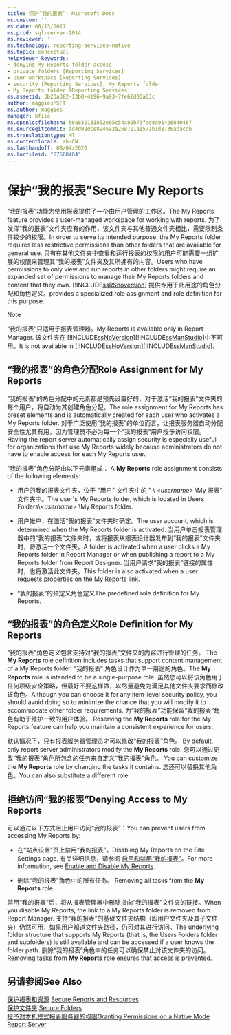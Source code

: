 ```yaml
---
title: 保护“我的报表”| Microsoft Docs
ms.custom: ''
ms.date: 06/13/2017
ms.prod: sql-server-2014
ms.reviewer: ''
ms.technology: reporting-services-native
ms.topic: conceptual
helpviewer_keywords:
- denying My Reports folder access
- private folders [Reporting Services]
- user workspace [Reporting Services]
- security [Reporting Services], My Reports folder
- My Reports folder [Reporting Services]
ms.assetid: 3b23a382-13b8-4196-9a93-7fe62d03a63c
author: maggiesMSFT
ms.author: maggies
manager: kfile
ms.openlocfilehash: b0a832133852e05c54a80b73fad8a91426840467
ms.sourcegitcommit: ad4d92dce894592a259721a1571b1d8736abacdb
ms.translationtype: MT
ms.contentlocale: zh-CN
ms.lasthandoff: 08/04/2020
ms.locfileid: "87688484"
---
```

# <a name="secure-my-reports"></a><span data-ttu-id="72540-102">保护“我的报表”</span><span class="sxs-lookup"><span data-stu-id="72540-102">Secure My Reports</span></span>
  <span data-ttu-id="72540-103">“我的报表”功能为使用报表提供了一个由用户管理的工作区。</span><span class="sxs-lookup"><span data-stu-id="72540-103">The My Reports feature provides a user-managed workspace for working with reports.</span></span> <span data-ttu-id="72540-104">为了发挥“我的报表”文件夹应有的作用，该文件夹与其他普通文件夹相比，需要限制条件较少的权限。</span><span class="sxs-lookup"><span data-stu-id="72540-104">In order to serve its intended purpose, the My Reports folder requires less restrictive permissions than other folders that are available for general use.</span></span> <span data-ttu-id="72540-105">只有在其他文件夹中查看和运行报表的权限的用户可能需要一组扩展的权限来管理其“我的报表”文件夹及其所拥有的内容。</span><span class="sxs-lookup"><span data-stu-id="72540-105">Users who have permissions to only view and run reports in other folders might require an expanded set of permissions to manage their My Reports folders and content that they own.</span></span> [!INCLUDE[ssRSnoversion](../../includes/ssrsnoversion-md.md)] <span data-ttu-id="72540-106">提供专用于此用途的角色分配和角色定义。</span><span class="sxs-lookup"><span data-stu-id="72540-106">provides a specialized role assignment and role definition for this purpose.</span></span>  
  
> [!NOTE]  
>  <span data-ttu-id="72540-107">“我的报表”只适用于报表管理器。</span><span class="sxs-lookup"><span data-stu-id="72540-107">My Reports is available only in Report Manager.</span></span> <span data-ttu-id="72540-108">该文件夹在 [!INCLUDE[ssNoVersion](../../includes/ssnoversion-md.md)][!INCLUDE[ssManStudio](../../includes/ssmanstudio-md.md)]中不可用。</span><span class="sxs-lookup"><span data-stu-id="72540-108">It is not available in [!INCLUDE[ssNoVersion](../../includes/ssnoversion-md.md)][!INCLUDE[ssManStudio](../../includes/ssmanstudio-md.md)].</span></span>  
  
## <a name="role-assignment-for-my-reports"></a><span data-ttu-id="72540-109">“我的报表”的角色分配</span><span class="sxs-lookup"><span data-stu-id="72540-109">Role Assignment for My Reports</span></span>  
 <span data-ttu-id="72540-110">“我的报表”的角色分配中的元素都是预先设置好的，对于激活“我的报表”文件夹的每个用户，将自动为其创建角色分配。</span><span class="sxs-lookup"><span data-stu-id="72540-110">The role assignment for My Reports has preset elements and is automatically created for each user who activates a My Reports folder.</span></span> <span data-ttu-id="72540-111">对于广泛使用“我的报表”的单位而言，让报表服务器自动分配安全性尤其有用，因为管理员不必为每一个“我的报表”用户授予访问权限。</span><span class="sxs-lookup"><span data-stu-id="72540-111">Having the report server automatically assign security is especially useful for organizations that use My Reports widely because administrators do not have to enable access for each My Reports user.</span></span>  
  
 <span data-ttu-id="72540-112">“我的报表”角色分配由以下元素组成： </span><span class="sxs-lookup"><span data-stu-id="72540-112">A **My Reports** role assignment consists of the following elements:</span></span>  
  
-   <span data-ttu-id="72540-113">用户的我的报表文件夹，位于 "用户" 文件夹中的 " \\ *\<username>* \My 报表" 文件夹中。</span><span class="sxs-lookup"><span data-stu-id="72540-113">The user's My Reports folder, which is located in Users Folders\\*\<username>* \My Reports folder.</span></span>  
  
-   <span data-ttu-id="72540-114">用户帐户，在激活“我的报表”文件夹时确定。</span><span class="sxs-lookup"><span data-stu-id="72540-114">The user account, which is determined when the My Reports folder is activated.</span></span> <span data-ttu-id="72540-115">当用户单击报表管理器中的“我的报表”文件夹时，或将报表从报表设计器发布到“我的报表”文件夹时，将激活一个文件夹。</span><span class="sxs-lookup"><span data-stu-id="72540-115">A folder is activated when a user clicks a My Reports folder in Report Manager or when publishing a report to a My Reports folder from Report Designer.</span></span> <span data-ttu-id="72540-116">当用户请求“我的报表”链接的属性时，也将激活此文件夹。</span><span class="sxs-lookup"><span data-stu-id="72540-116">This folder is also activated when a user requests properties on the My Reports link.</span></span>  
  
-   <span data-ttu-id="72540-117">“我的报表”的预定义角色定义</span><span class="sxs-lookup"><span data-stu-id="72540-117">The predefined role definition for My Reports.</span></span>  
  
## <a name="role-definition-for-my-reports"></a><span data-ttu-id="72540-118">“我的报表”的角色定义</span><span class="sxs-lookup"><span data-stu-id="72540-118">Role Definition for My Reports</span></span>  
 <span data-ttu-id="72540-119">“我的报表”角色定义包含支持对“我的报表”文件夹的内容进行管理的任务。 </span><span class="sxs-lookup"><span data-stu-id="72540-119">The **My Reports** role definition includes tasks that support content management of a My Reports folder.</span></span> <span data-ttu-id="72540-120">“我的报表”  角色设计作为单一用途的角色。</span><span class="sxs-lookup"><span data-stu-id="72540-120">The **My Reports** role is intended to be a single-purpose role.</span></span> <span data-ttu-id="72540-121">虽然您可以将该角色用于任何项级安全策略，但最好不要这样做，以尽量避免为满足其他文件夹要求而修改该角色。</span><span class="sxs-lookup"><span data-stu-id="72540-121">Although you can choose it for any item-level security policy, you should avoid doing so to minimize the chance that you will modify it to accommodate other folder requirements.</span></span> <span data-ttu-id="72540-122">为“我的报表”功能保留“我的报表”角色有助于维护一致的用户体验。 </span><span class="sxs-lookup"><span data-stu-id="72540-122">Reserving the **My Reports** role for the My Reports feature can help you maintain a consistent experience for users.</span></span>  
  
 <span data-ttu-id="72540-123">默认情况下，只有报表服务器管理员才可以修改“我的报表”角色。 </span><span class="sxs-lookup"><span data-stu-id="72540-123">By default, only report server administrators modify the **My Reports** role.</span></span> <span data-ttu-id="72540-124">您可以通过更改“我的报表”角色所包含的任务来自定义“我的报表”角色。 </span><span class="sxs-lookup"><span data-stu-id="72540-124">You can customize the **My Reports** role by changing the tasks it contains.</span></span> <span data-ttu-id="72540-125">您还可以替换其他角色。</span><span class="sxs-lookup"><span data-stu-id="72540-125">You can also substitute a different role.</span></span>  
  
## <a name="denying-access-to-my-reports"></a><span data-ttu-id="72540-126">拒绝访问“我的报表”</span><span class="sxs-lookup"><span data-stu-id="72540-126">Denying Access to My Reports</span></span>  
 <span data-ttu-id="72540-127">可以通过以下方式阻止用户访问“我的报表”：</span><span class="sxs-lookup"><span data-stu-id="72540-127">You can prevent users from accessing My Reports by:</span></span>  
  
-   <span data-ttu-id="72540-128">在“站点设置”页上禁用“我的报表”。</span><span class="sxs-lookup"><span data-stu-id="72540-128">Disabling My Reports on the Site Settings page.</span></span> <span data-ttu-id="72540-129">有关详细信息，请参阅 [启用和禁用“我的报表”](../report-server/enable-and-disable-my-reports.md)。</span><span class="sxs-lookup"><span data-stu-id="72540-129">For more information, see [Enable and Disable My Reports](../report-server/enable-and-disable-my-reports.md).</span></span>  
  
-   <span data-ttu-id="72540-130">删除“我的报表”角色中的所有任务。 </span><span class="sxs-lookup"><span data-stu-id="72540-130">Removing all tasks from the **My Reports** role.</span></span>  
  
 <span data-ttu-id="72540-131">禁用“我的报表”后，将从报表管理器中删除指向“我的报表”文件夹的链接。</span><span class="sxs-lookup"><span data-stu-id="72540-131">When you disable My Reports, the link to a My Reports folder is removed from Report Manager.</span></span> <span data-ttu-id="72540-132">支持“我的报表”的基础文件夹结构（即用户文件夹及其子文件夹）仍然可用，如果用户知道文件夹路径，仍可对其进行访问。</span><span class="sxs-lookup"><span data-stu-id="72540-132">The underlying folder structure that supports My Reports (that is, the Users Folders folder and subfolders) is still available and can be accessed if a user knows the folder path.</span></span> <span data-ttu-id="72540-133">删除“我的报表”角色中的任务可以确保禁止对该文件夹的访问。 </span><span class="sxs-lookup"><span data-stu-id="72540-133">Removing tasks from **My Reports** role ensures that access is prevented.</span></span>  
  
## <a name="see-also"></a><span data-ttu-id="72540-134">另请参阅</span><span class="sxs-lookup"><span data-stu-id="72540-134">See Also</span></span>  
 <span data-ttu-id="72540-135">[保护报表和资源](secure-reports-and-resources.md) </span><span class="sxs-lookup"><span data-stu-id="72540-135">[Secure Reports and Resources](secure-reports-and-resources.md) </span></span>  
 <span data-ttu-id="72540-136">[保护文件夹](secure-folders.md) </span><span class="sxs-lookup"><span data-stu-id="72540-136">[Secure Folders](secure-folders.md) </span></span>  
 [<span data-ttu-id="72540-137">授予对本机模式报表服务器的权限</span><span class="sxs-lookup"><span data-stu-id="72540-137">Granting Permissions on a Native Mode Report Server</span></span>](granting-permissions-on-a-native-mode-report-server.md)  
  
  

